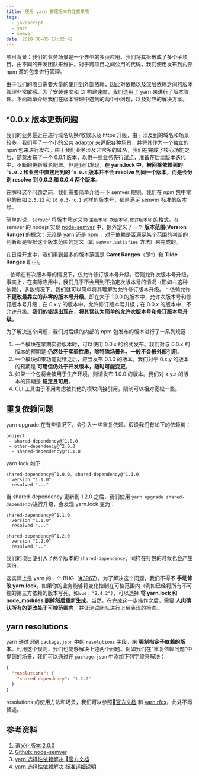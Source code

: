 ```yaml
---
title: 使用 yarn 管理版本的注意事项
tags:
  - javascript
  - yarn
  - semver
date: 2018-08-05 17:32:42
---
```



项目背景：我们的业务场景是一个典型的多页应用，我们将其拆散成了多个子项目，由不同的开发团队来维护。对于跨项目之间公用的代码，我们使用发布到内部 npm 源的包来进行管理。

由于我们的项目需要大量的使用到外部依赖，因此对依赖以及深层依赖之间的版本管理非常敏感。为了安装速度和 CI 构建速度，我们选用了 yarn 来进行了版本管理。下面简单介绍我们在版本管理中遇到的两个小问题，以及对应的解决方案。

## ^0.0.x 版本更新问题

我们的业务最近在进行域名切换/收敛以及 https 升级，由于涉及到的域名和场景较多，我们写了一个小的公共 adaptor 来适配各种场景，并将其作为一个独立的 npm 包来进行发布。由于我们业务涉及非常多的域名，我们在完成了核心功能之后，随意发布了一个 0.0.1 版本，以供一些业务先行试点，准备在后续版本迭代中，不断的更新域名配置。但是我们发现，**在 yarn.lock 中，被间接依赖到的`^0.0.2` 和业务中直接用到的 `^0.0.4` 版本并不会 resolve 到同一个版本，而是会分别 resolve 到 0.0.2 和 0.0.4 两个版本**。

在解释这个问题之前，我们需要简单介绍一下 semver 规则。我们在 npm 包中常见的形如 `2.5.12` 和 `16.0.3-rc.1` 这样的版本号，都是满足 semver 标准的版本号。

简单的说，semver 将版本号定义为 `主版本号.次版本号.修订版本号` 的格式。在 semver 的 nodejs 实现 [node-semver](https://github.com/npm/node-semver) 中，额外定义了一个 **版本范围(Version Range)** 的概念：无论是 yarn 还是 npm ，对于依赖是否满足某个范围的判断的判断都是根据这个版本范围的定义（即 `semver.satisfies` 方法）来完成的。

在日常开发中，我们用到最多的版本范围是 **Caret Ranges**（即`^`）和 **Tilde Ranges** 即(`~`)。

`~` 依赖在有次版本号的情况下，仅允许修订版本号升级。否则允许次版本号升级。事实上，在实际应用中，我们几乎不会用到不指定次版本号的情况（形如`~1`这种依赖），多数情况下，我们就可以简单将其理解为允许修订版本升级。
`^` 依赖允许 **不更改最靠左的非零的版本号升级**。即在大于 1.0.0 的版本中，允许次版本号和修订版本号升级；在 0.x.y 的版本中，允许修订版本号升级；在 0.0.x 的版本中，不允许升级。**我们的错误出现在，将其误认为简单的允许次版本号和修订版本号升级。**

为了解决这个问题，我们对后续的内部的 npm 包发布的版本进行了一系列规范：

1. 一个模块在早期实验版本时，可以使用 0.0.x 的格式发布。我们对与 0.0.x 的版本的预期是 **仍然处于实验性质，除特殊场景外，一般不会被外部引用**。
2. 一个模块如果功能就绪之后，应当发布 0.1.0 的版本。我们对于 0.x.y 的版本的预期是 **可用但仍处于开发版本，随时可能变更**。
3. 如果一个包将会被用于生产环境，则请发布 1.0.0 的版本。我们对 x.y.z 的版本的预期是 **稳定且可用**。
4. CLI 工具由于不用考虑被其他的模块间接引用，限制可以相对宽松一些。

## 重复依赖问题

yarn upgrade 在有些情况下，会引入一些重复依赖。假设我们有如下的依赖树：

```
project
 - shared-dependency@^1.0.0
 - other-dependency@^2.0.0
  - shared-dependency@^1.1.0
```

yarn.lock 如下：

```
shared-dependency@^1.0.0, shared-dependency@^1.1.0
  version "1.1.0"
  resolved "..."
```

当 shared-dependency 更新到 1.2.0 之后，我们使用 `yarn upgrade shared-dependency`进行升级，会发现 yarn.lock 变为：

```
shared-dependency@^1.1.0
  version "1.1.0"
  resolved "..."

shared-dependency@^1.2.0
  version "1.2.0"
  resolved ".."
```

我们的项目便引入了两个版本的 `shared-dependency`，同样在打包的时候也会产生两份。

这实际上是 yarn 的一个 BUG（[#3967](https://github.com/yarnpkg/yarn/issues/3967)）。为了解决这个问题，我们不得不 **手动修改 yarn.lock**。如果你的业务能够将变化控制在可控范围内（例如已经将所有不可控的第三方依赖的版本写死，如`vue: "2.4.2"`），可以选择 **将 yarn.lock 和 node_modules 删掉然后重新生成**。当然，在完成这一步操作之后，需要 **人肉确认所有的更改处于可控范围内**，并让测试团队进行上层表现的检查。

## yarn resolutions

yarn 通过识别 `package.json` 中的 `resolutions` 字段，来 **强制指定子依赖的版本**。利用这个规则，我们也能够解决上述两个问题。例如我们在“重复依赖问题”中提到的场景，我们可以通过在 `package.json` 中添加下列字段来解决：

```json
{
  "resolutions": {
    "shared-dependency": "1.2.0"
  }
}
```

resolutions 的使用方法和场景，我们可以参照[官方文档](https://yarnpkg.com/zh-Hans/docs/selective-version-resolutions) 和 [yarn rfcs](https://github.com/yarnpkg/rfcs/blob/master/implemented/0000-selective-versions-resolutions.md)，此处不再赘述。

## 参考资料

1. [语义化版本 2.0.0](https://semver.org/lang/zh-CN/)
2. [Github: node-semver](httpsF://github.com/npm/node-semver)
3. [yarn 选择性依赖解决 官方文档](https://yarnpkg.com/zh-Hans/docs/selective-version-resolutions)
4. [yarn 选择性依赖解决 标准详细说明](https://github.com/yarnpkg/rfcs/blob/master/implemented/0000-selective-versions-resolutions.md)
